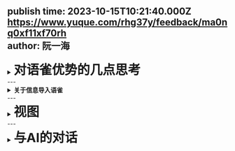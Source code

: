 publish time: 2023-10-15T10:21:40.000Z  
https://www.yuque.com/rhg37y/feedback/ma0nq0xf11xf70rh  
author: 阮一海  
---
<details class="lake-collapse"><summary id="u4309eb63"><strong><span class="ne-text" style="font-size: 29px">对语雀优势的几点思考</span></strong></summary><ol class="ne-ol"><li id="u00e9d854" data-lake-index-type="0"><span class="ne-text">[[卡片]]功能：功能相当丰富，基本涵盖大部分工作学习需要，可以实现个性化与高效化，而且UI挺好看的</span></li><li id="u282f6c27" data-lake-index-type="0"><span class="ne-text">信息交互能力占优，利于对信息的整理汇总</span></li><li id="u1b27bd54" data-lake-index-type="0"><span class="ne-text">语雀的笔记管理，是一个从 碎片化 - 结构化 - 体系化的过程，每个过程都有对应的功能承接（小记--&gt;文档、数据表、图表--&gt;知识库）</span></li></ol></details>
---

<details class="lake-collapse"><summary id="u0a33c8f2"><strong><span class="ne-text">关于信息导入语雀</span></strong></summary><p id="u06e00fdb" class="ne-p"><span class="ne-text">突然发现原来语雀有自己的插件啊</span></p><p id="u4c00a49c" class="ne-p"><br></p><p id="u1334cc27" class="ne-p"><span class="ne-text">官方下载  ↓<br /></span><a href="https://www.yuque.com/download" data-href="https://www.yuque.com/download" target="_blank" class="ne-link"><span class="ne-text">下载 · 语雀 (yuque.com)</span></a></p><p id="uf1abdef3" class="ne-p"><br></p><p id="u2a404793" class="ne-p"><img src="https://cdn.nlark.com/yuque/0/2023/png/38709574/1697364884195-76f73125-141f-4bfb-ae5f-3b7c8221bb0a.png" width="1687" id="ud74469e7" class="ne-image"></p><p id="u80658e31" class="ne-p"><br></p><p id="u959b59fb" class="ne-p"><span class="ne-text">官方介绍  ↓<br /></span><a href="https://www.yuque.com/yuque/yuque-browser-extension/welcome#acYWK" data-href="https://www.yuque.com/yuque/yuque-browser-extension/welcome#acYWK" target="_blank" class="ne-link"><span class="ne-text">语雀浏览器插件</span><span class="ne-text">🔥</span><span class="ne-text"> (yuque.com)</span></a></p><p id="uf06cf96d" class="ne-p"><br></p><p id="u06ceb356" class="ne-p"><img src="https://cdn.nlark.com/yuque/0/2023/png/38709574/1697364894777-64d51277-05fc-43f2-b574-48c73ac0ffb0.png" width="1729" id="u378d9194" class="ne-image"></p></details>
---

<details class="lake-collapse"><summary id="ubaf0affc"><strong><span class="ne-text" style="font-size: 29px">视图</span></strong></summary><h1 id="9441e0ec"><span class="ne-text">分为表格视图、看板视图、画册视图、图表视图</span></h1><h3 id="6863f034"><span class="ne-text">强烈安利看板视图，去看官方文档</span><a href="https://www.yuque.com/yuque/cqb86p/toty1q" data-href="https://www.yuque.com/yuque/cqb86p/toty1q" target="_blank" class="ne-link"><span class="ne-text">什么是看板视图 (yuque.com)</span></a></h3><p id="ubffe79bf" class="ne-p"><br></p><div id="fGHV4" class="ne-yuque">此处为语雀内容卡片，点击链接查看：<a href="https://www.yuque.com/yuque/cqb86p/ogdv6o" target="_blank">https://www.yuque.com/yuque/cqb86p/ogdv6o</a></div><div id="e7v5Q" class="ne-yuque">此处为语雀内容卡片，点击链接查看：<a href="https://www.yuque.com/yuque/cqb86p/pd9tqh" target="_blank">https://www.yuque.com/yuque/cqb86p/pd9tqh</a></div></details>
---

<details class="lake-collapse"><summary id="u7c7df3cd"><strong><span class="ne-text" style="font-size: 29px">与AI的对话</span></strong></summary><p id="ue61db45d" class="ne-p"><span class="ne-text">突发奇想，让AI来帮我完成任务吧</span></p><p id="u36275c07" class="ne-p"><br></p><h1 id="8150e024"><span class="ne-text">我：请你介绍一下语雀。</span></h1><p id="u6f028894" class="ne-p"><br></p><h2 id="81c47c94"><span class="ne-text">AI：</span></h2><p id="ud8026a06" class="ne-p"><br></p><p id="u6c97ea67" class="ne-p"><span class="ne-text">语雀是一款知识管理与协作工具，旨在帮助个人、团队和组织进行文档创作、知识分享和团队协作。它提供了一个在线平台，用户可以在其中创建、编辑和组织各种类型的文档，如文档、笔记、项目文档、API文档等。</span></p><p id="uc6104a22" class="ne-p"><br></p><p id="ud384a596" class="ne-p"><span class="ne-text">语雀的特点之一是它的简洁易用性和强大的协作功能。用户可以轻松创建结构化的文档，并通过链接、标签、目录等方式进行组织和导航。此外，语雀还支持多人实时协作，团队成员可以同时编辑文档，留下评论和反馈意见，实现高效的协作。</span></p><p id="u789b98c5" class="ne-p"><br></p><p id="uf88ae39c" class="ne-p"><span class="ne-text">语雀还提供了丰富的扩展功能，例如支持 Markdown 语法、版本控制、权限管理、文档搜索等。用户可以根据自己的需求和习惯进行个性化设置，并与团队成员共享和讨论文档内容。</span></p><p id="u5876ba91" class="ne-p"><br></p><p id="u9ff0aca3" class="ne-p"><span class="ne-text">总之，语雀是一个功能强大的在线文档协作平台，适用于个人、团队和组织管理和共享知识，提高工作效率和团队协作能力。</span></p><p id="u384393e9" class="ne-p"><br></p><h1 id="b120bbc0"><span class="ne-text">我：能详细谈谈关于语雀知识库这个功能吗？</span></h1><p id="ubb74e190" class="ne-p"><br></p><h2 id="81c47c94-1"><span class="ne-text">AI：</span></h2><p id="u04cdfa17" class="ne-p"><br></p><p id="u2ae0f2bc" class="ne-p"><span class="ne-text">语雀的知识库是其核心功能之一，它允许用户创建和组织大量的知识文档，并轻松地对其进行管理和共享。以下是关于语雀知识库的详细说明：</span></p><p id="u5edb50d4" class="ne-p"><br></p><ol class="ne-ol"><li id="u789f474b" data-lake-index-type="0"><span class="ne-text"> 文档创建和编辑：语雀提供了一个直观的编辑器，支持使用 Markdown 语法创建和编辑文档。Markdown 是一种简洁的标记语言，使用户可以专注于内容编写而不必关注复杂的格式设置。 </span></li><li id="udafe9a39" data-lake-index-type="0"><span class="ne-text"> 结构化组织：用户可以使用语雀的标签、目录和链接等功能来组织和连接知识文档。标签可以用来分类和搜索文档，目录可以创建层次结构，链接可以在文档之间建立关联，从而方便用户在知识库中进行导航和查找。 </span></li><li id="u4c1ab0ae" data-lake-index-type="0"><span class="ne-text"> 版本控制：语雀具有强大的版本控制功能，可以记录每次文档的修改历史。用户可以查看文档的不同版本，并且可以比较版本之间的差异。这对于团队协作和文档审阅非常有用，可以避免意外的修改和丢失。 </span></li><li id="u80e7704b" data-lake-index-type="0"><span class="ne-text"> 权限管理：语雀允许用户对知识库和文档设置不同的权限。用户可以定义谁可以查看、编辑和评论文档。这样可以确保知识的安全性和隐私，并且有助于团队内部的合作和沟通。 </span></li><li id="ud16d3413" data-lake-index-type="0"><span class="ne-text"> 搜索和发现：语雀提供强大的搜索功能，可以帮助用户快速找到他们需要的知识文档。用户可以通过全文搜索、标签搜索和目录导航等方式进行搜索和浏览，提高知识的可发现性和利用率。 </span></li><li id="u96a336f7" data-lake-index-type="0"><span class="ne-text"> 协作和反馈：语雀支持多人实时协作，团队成员可以同时编辑文档，并进行评论、提出建议和反馈意见。这种协作模式可以促进知识共享和团队合作，提高工作效率和质量。 </span></li></ol><p id="ubf016a19" class="ne-p"><br></p><p id="u5b206d8c" class="ne-p"><span class="ne-text">总的来说，语雀的知识库功能提供了一个集中式的知识管理平台，帮助个人和团队组织、创建和共享知识。它的简洁易用性、版本控制、权限管理和强大的搜索功能使得知识的创建、查找和协作变得更加高效和便捷。无论是个人知识管理还是团队协作，语雀的知识库都能够满足用户的需求。</span></p><p id="u93c18a59" class="ne-p"><br></p><h1 id="32f65c5f"><span class="ne-text">我：相比于其他类似平台（如飞书、Notion），语雀有什么优点。</span></h1><p id="u5e53ac80" class="ne-p"><br></p><h2 id="81c47c94-2"><span class="ne-text">AI：</span></h2><p id="ue12ece45" class="ne-p"><br></p><p id="u04abc4bd" class="ne-p"><span class="ne-text">相比于其他类似平台（如飞书、Notion），语雀有以下几个优点：</span></p><p id="u9b4711e4" class="ne-p"><br></p><ol class="ne-ol"><li id="u0dd55b85" data-lake-index-type="0"><span class="ne-text"> 简洁易用：语雀注重用户体验，提供直观的编辑界面和简洁的界面设计，使得用户能够快速上手并且专注于内容创作。 </span></li><li id="uc2caf423" data-lake-index-type="0"><span class="ne-text"> 强大的协作功能：语雀支持多人实时协作，团队成员可以同时编辑文档并进行评论和反馈。这种协作模式可以促进团队内部的知识共享和合作，提高工作效率。 </span></li><li id="ud96f20f9" data-lake-index-type="0"><span class="ne-text"> 版本控制和历史记录：语雀具有强大的版本控制功能，可以记录文档的修改历史并比较不同版本之间的差异。这对于团队协作和文档审阅非常有用，可以避免意外的修改和丢失。 </span></li><li id="u888c7eab" data-lake-index-type="0"><span class="ne-text"> 知识库的结构化组织：语雀提供了标签、目录和链接等功能，可以帮助用户对知识文档进行分类、组织和导航。这使得用户可以更好地管理和查找他们的知识内容。 </span></li><li id="u1ed4150f" data-lake-index-type="0"><span class="ne-text"> 强大的搜索功能：语雀提供全文搜索、标签搜索和目录导航等多种搜索方式，帮助用户快速找到他们需要的知识文档。这提高了知识的可发现性和利用率。 </span></li><li id="u6da94ebd" data-lake-index-type="0"><span class="ne-text"> 个性化设置和扩展功能：语雀允许用户根据自己的需求和习惯进行个性化设置，并提供了丰富的扩展功能，如支持 Markdown 语法、权限管理等，满足用户不同的需求。 </span></li></ol><p id="u74b76bc9" class="ne-p"><br></p><p id="uef271640" class="ne-p"><span class="ne-text">总的来说，语雀在简洁易用性、强大的协作功能、版本控制、结构化组织和搜索功能等方面都具有一定的优势。这使得语雀成为一个理想的知识管理和协作平台，适用于个人、团队和组织进行知识创作、共享和协作。</span></p><p id="u58e9debb" class="ne-p"><br></p><h1 id="da3c08c1"><span class="ne-text">我：请解释语雀平台上空间、团队、知识库、文档四层递进关系。</span></h1><p id="u5cdf9dc9" class="ne-p"><br></p><h2 id="81c47c94-3"><span class="ne-text">AI：</span></h2><p id="u8f8d7dcf" class="ne-p"><br></p><p id="uc1f04149" class="ne-p"><span class="ne-text">在语雀平台上，空间、团队、知识库和文档是四个递进的层级关系，它们之间的关系可以解释如下：</span></p><p id="u93221338" class="ne-p"><br></p><ol class="ne-ol"><li id="u7af6e365" data-lake-index-type="0"><span class="ne-text"> 空间（Space）：空间是语雀中最高层级的组织单元。它可以理解为一个顶层容器，用于管理和组织相关的团队、知识库和文档。在一个空间中，你可以创建多个团队和知识库，并对其进行统一的管理和控制。 </span></li><li id="u1af2259c" data-lake-index-type="0"><span class="ne-text"> 团队（Team）：团队是在语雀空间中的一个子集，用于协作和组织特定的成员。团队可以包含一组用户，这些用户可以共同协作、分享和访问团队内的知识库和文档。团队可以根据不同的项目、部门或组织结构进行创建和划分。 </span></li><li id="ufca1e697" data-lake-index-type="0"><span class="ne-text"> 知识库（Repository）：知识库是团队内部的一个子集，用于管理和组织相关的文档。一个团队可以创建多个知识库，每个知识库可以包含一组相关的文档。知识库通常用于将文档按照主题、项目或其他分类方式进行分组，以方便团队成员进行查找和浏览。 </span></li><li id="ucd65ba25" data-lake-index-type="0"><span class="ne-text"> 文档（Document）：文档是语雀中最基本的单元，它是具体的知识内容的载体。每个知识库可以包含多个文档，每个文档可以包含文字、图片、链接等内容，并使用 Markdown 语法进行编辑和格式化。文档可以在团队成员之间进行共享、协作和访问控制，以促进知识的创作、共享和协作。 </span></li></ol><p id="u48ab3b7c" class="ne-p"><br></p><p id="u925d4bd2" class="ne-p"><span class="ne-text">综上所述，空间是最高级别的组织容器，团队是在空间中划分的协作单元，知识库是团队内部的文档组织单元，而文档则是具体的知识内容的表达和记录单元。这四个层级之间的关系可以帮助用户在语雀平台上更好地组织、管理和协作知识。</span></p><p id="u48125b35" class="ne-p"><br></p><h1 id="73b699fb"><span class="ne-text">我：你知道语雀里有哪些好玩的小功能吗。</span></h1><p id="u2bebf624" class="ne-p"><br></p><h2 id="81c47c94-4"><span class="ne-text">AI：</span></h2><p id="u4b59bc4c" class="ne-p"><br></p><p id="uf5551c87" class="ne-p"><span class="ne-text">在语雀中，有一些有趣的小功能可以提升用户的使用体验，例如：</span></p><p id="u6a5ddfd7" class="ne-p"><br></p><ol class="ne-ol"><li id="u960e38c9" data-lake-index-type="0"><span class="ne-text"> Emoji表情支持：语雀支持在文档中使用Emoji表情符号，可以通过插入Emoji来增加文档的趣味性和表达效果。 </span></li><li id="uc800cea7" data-lake-index-type="0"><span class="ne-text"> 代码块着色：语雀可以对代码块进行着色，支持多种编程语言的语法高亮显示，使得代码在文档中更加清晰易读。 </span></li><li id="uf127ebdd" data-lake-index-type="0"><span class="ne-text"> 数学公式支持：语雀内置了LaTeX语法支持，可以方便地插入数学公式和符号，适用于数学、科学等领域的文档创作。 </span></li><li id="u102514d2" data-lake-index-type="0"><span class="ne-text"> 锚点链接：语雀支持在文档中创建锚点链接，可以通过锚点链接快速跳转到文档的特定位置，方便用户之间的引用和导航。 </span></li><li id="u80fb3640" data-lake-index-type="0"><span class="ne-text"> 评论和反馈：语雀提供了评论和反馈功能，用户可以在文档中对特定内容进行评论，进行讨论和交流。这对于团队协作和知识共享非常有用。 </span></li><li id="uf7299d58" data-lake-index-type="0"><span class="ne-text"> 文档协作编辑：语雀支持多人实时协作编辑文档，多个用户可以同时编辑同一个文档，实时看到对方的编辑内容，提高团队协作效率。 </span></li></ol><p id="u7e6cc6af" class="ne-p"><br></p><p id="u66c3aace" class="ne-p"><span class="ne-text">这些小功能可以增加语雀平台的趣味性和实用性，使得用户在使用语雀进行知识创作和协作时更加愉快和高效。</span></p><p id="ubb950e19" class="ne-p"><br></p><h1 id="d434f461"><span class="ne-text">我：在语雀中，如何管理和控制团队成员对知识库和文档的访问权限？</span></h1><p id="ufadeb20d" class="ne-p"><br></p><h2 id="81c47c94-5"><span class="ne-text">AI：</span></h2><p id="ue1c91b25" class="ne-p"><br></p><p id="u00369693" class="ne-p"><span class="ne-text">在语雀中，你可以通过以下方式管理和控制团队成员对知识库和文档的访问权限：</span></p><p id="u8bf5f237" class="ne-p"><br></p><ol class="ne-ol"><li id="u7c6abea6" data-lake-index-type="0"><span class="ne-text"> 空间和团队设置：作为空间的管理员或团队的管理员，你可以在空间和团队的设置中定义成员的角色和权限。你可以指定成员为拥有者、管理员、编辑者或查看者等角色，每个角色具有不同的权限级别。 </span></li><li id="uc68eb842" data-lake-index-type="0"><span class="ne-text"> 知识库权限：在知识库级别，你可以设置不同角色的成员对知识库的访问权限。例如，你可以授予某些成员编辑或只读权限，也可以选择允许公开访问或限制仅团队成员访问。 </span></li><li id="u84ce253a" data-lake-index-type="0"><span class="ne-text"> 文档权限：在文档级别，你可以对单个文档的访问权限进行更精细的控制。你可以选择将文档设为私有，仅允许特定的成员访问和编辑；或者将文档设为公开，允许所有团队成员或公众访问。 </span></li><li id="uf1d3afd7" data-lake-index-type="0"><span class="ne-text"> 链接分享权限：语雀还提供了通过链接分享文档的功能。你可以生成一个特定的链接，并设置该链接的访问权限。你可以选择将链接设为只读或允许编辑，也可以设置链接的有效期限制访问时间。 </span></li></ol><p id="u51cd374c" class="ne-p"><br></p><p id="u66f95938" class="ne-p"><span class="ne-text">通过以上设置和权限控制，你可以确保团队成员在语雀中对知识库和文档的访问和编辑权限符合你的需求，同时提供了灵活性和定制性，以适应不同的团队协作和知识共享场景。</span></p></details>
